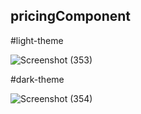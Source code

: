 ## pricingComponent



#light-theme

![Screenshot (353)](https://user-images.githubusercontent.com/77224604/209483114-4a54566b-6120-48d1-b31e-eab4b1bd4544.png)


#dark-theme

![Screenshot (354)](https://user-images.githubusercontent.com/77224604/209483138-1e0fe36f-2f14-48b3-8929-bc5bc604a319.png)



